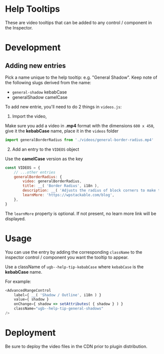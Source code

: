 Help Tooltips
=============

These are video tooltips that can be added to any control / component in the Inspector.

Development
===========

## Adding new entries

Pick a name unique to the help tooltip: e.g. "General Shadow". Keep note of the following slugs derived from the name:
* `general-shadow` kebabCase
* generalShadow camelCase

To add new entrie, you'll need to do 2 things in `videos.js`:

1. Import the video,

Make sure you add a video in **.mp4** format with the dimensions `600 x 450`, give it the **kebabCase** name, place it in the `videos` folder

```js
import generalBorderRadius from './videos/general-border-radius.mp4'
```

2. Add an entry to the `VIDEOS` object

Use the **camelCase** version as the key

```js
const VIDEOS = {
	// ...other entries
	generalBorderRadius: {
		video: generalBorderRadius,
		title: __( 'Border Radius', i18n ),
		description: __( 'Adjusts the radius of block corners to make them more rounded', i18n ),
		learnMore: 'https://wpstackable.com/blog',
	},
}
```

The `learnMore` property is optional. If not present, no learn more link will be displayed.

Usage
=====

You can use the entry by adding the corresponding `className` to the inspector control / component you want the tooltip to appear.

Use a className of `ugb--help-tip-kebabCase` where `kebabCase` is the **kebabCase** name.

For example:

```js
<AdvancedRangeControl
	label={ __( 'Shadow / Outline', i18n ) }
	value={ shadow }
	onChange={ shadow => setAttributes( { shadow } ) }
	className="ugb--help-tip-general-shadows"
/>
```

Deployment
==========

Be sure to deploy the video files in the CDN prior to plugin distribution.
